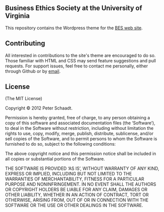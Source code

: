 ## Business Ethics Society at the University of Virginia

This repository contains the Wordpress theme for the [BES web site](http://besatuva.com).

## Contributing

All interested in contributions to the site's theme are encouraged to do so. Those familiar with HTML and CSS may send feature suggestions and pull requests. For support issues, feel free to contact me personally, either through Github or by [email](mailto:pfs8gg@virginia.edu).

## License
(The MIT License)

Copyright &copy; 2012 Peter Schaadt.

Permission is hereby granted, free of charge, to any person obtaining a copy of this software and associated documentation files (the ‘Software’), to deal in the Software without restriction, including without limitation the rights to use, copy, modify, merge, publish, distribute, sublicense, and/or sell copies of the Software, and to permit persons to whom the Software is furnished to do so, subject to the following conditions:

The above copyright notice and this permission notice shall be included in all copies or substantial portions of the Software.

THE SOFTWARE IS PROVIDED ‘AS IS’, WITHOUT WARRANTY OF ANY KIND, EXPRESS OR IMPLIED, INCLUDING BUT NOT LIMITED TO THE WARRANTIES OF MERCHANTABILITY, FITNESS FOR A PARTICULAR PURPOSE AND NONINFRINGEMENT. IN NO EVENT SHALL THE AUTHORS OR COPYRIGHT HOLDERS BE LIABLE FOR ANY CLAIM, DAMAGES OR OTHER LIABILITY, WHETHER IN AN ACTION OF CONTRACT, TORT OR OTHERWISE, ARISING FROM, OUT OF OR IN CONNECTION WITH THE SOFTWARE OR THE USE OR OTHER DEALINGS IN THE SOFTWARE.
